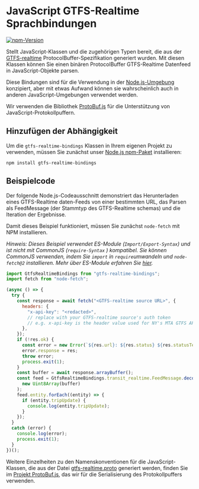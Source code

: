 # JavaScript GTFS-Realtime Sprachbindungen

[![npm-Version](https://badge.fury.io/js/gtfs-realtime-bindings.svg)](http://badge.fury.io/js/gtfs-realtime-bindings)

Stellt JavaScript-Klassen und die zugehörigen Typen bereit, die aus der [GTFS-realtime](https://github.com/google/transit/tree/master/gtfs-realtime)  ProtocolBuffer-Spezifikation generiert wurden. Mit diesen Klassen können Sie einen binären ProtocolBuffer GTFS-Realtime Datenfeed in JavaScript-Objekte parsen.

Diese Bindungen sind für die Verwendung in der [Node.js-Umgebung](http://nodejs.org/) konzipiert, aber mit etwas Aufwand können sie wahrscheinlich auch in anderen JavaScript-Umgebungen verwendet werden.

Wir verwenden die Bibliothek [ProtoBuf.js](https://github.com/dcodeIO/ProtoBuf.js) für die Unterstützung von JavaScript-Protokollpuffern.

## Hinzufügen der Abhängigkeit

Um die `gtfs-realtime-bindings` Klassen in Ihrem eigenen Projekt zu verwenden, müssen Sie zunächst unser [Node.js npm-Paket](https://www.npmjs.com/package/gtfs-realtime-bindings) installieren:

    npm install gtfs-realtime-bindings

## Beispielcode

Der folgende Node.js-Codeausschnitt demonstriert das Herunterladen eines GTFS-Realtime daten-Feeds von einer bestimmten URL, das Parsen als FeedMessage (der Stammtyp des GTFS-Realtime schemas) und die Iteration der Ergebnisse.

Damit dieses Beispiel funktioniert, müssen Sie zunächst `node-fetch` mit NPM installieren.

_Hinweis: Dieses Beispiel verwendet ES-Module (`Import/Export-Syntax`) und ist nicht mit CommonJS (`require-Syntax` ) kompatibel. Sie können CommonJS verwenden, indem Sie `import` in `require`umwandeln und `node-fetch@2` installieren. Mehr über ES-Module erfahren Sie [hier](https://nodejs.org/api/esm.html)._

```javascript
import GtfsRealtimeBindings from "gtfs-realtime-bindings";
import fetch from "node-fetch";

(async () => {
  try {
    const response = await fetch("<GTFS-realtime source URL>", {
      headers: {
        "x-api-key": "<redacted>",
        // replace with your GTFS-realtime source's auth token
        // e.g. x-api-key is the header value used for NY's MTA GTFS APIs
      },
    });
    if (!res.ok) {
      const error = new Error(`${res.url}: ${res.status} ${res.statusText}`);
      error.response = res;
      throw error;
      process.exit(1);
    }
    const buffer = await response.arrayBuffer();
    const feed = GtfsRealtimeBindings.transit_realtime.FeedMessage.decode(
      new Uint8Array(buffer)
    );
    feed.entity.forEach((entity) => {
      if (entity.tripUpdate) {
        console.log(entity.tripUpdate);
      }
    });
  }
  catch (error) {
    console.log(error);
    process.exit(1);
  }
})();
```

Weitere Einzelheiten zu den Namenskonventionen für die JavaScript-Klassen, die aus der Datei [gtfs-realtime.proto](https://github.com/google/transit/blob/master/gtfs-realtime/proto/gtfs-realtime.proto) generiert werden, finden Sie im [Projekt ProtoBuf.js](https://github.com/dcodeIO/ProtoBuf.js/wiki), das wir für die Serialisierung des Protokollpuffers verwenden.
